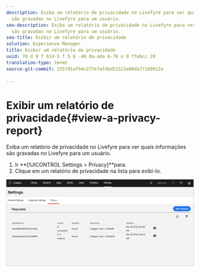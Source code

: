 ```yaml
---
description: Exiba um relatório de privacidade no Livefyre para ver quais informações
  são gravadas no Livefyre para um usuário.
seo-description: Exiba um relatório de privacidade no Livefyre para ver quais informações
  são gravadas no Livefyre para um usuário.
seo-title: Exibir um relatório de privacidade
solution: Experience Manager
title: Exibir um relatório de privacidade
uuid: 70 d 9 f 614-5 f 5 b -40 da-ada 6-78 e 9 ffebcc 28
translation-type: tm+mt
source-git-commit: 155791af94c277e7afdbd51521e00da77169911e

---
```



# Exibir um relatório de privacidade{#view-a-privacy-report}

Exiba um relatório de privacidade no Livefyre para ver quais informações são gravadas no Livefyre para um usuário.

1. Ir **[!UICONTROL Settings > Privacy]**para.
1. Clique em um relatório de privacidade na lista para exibi-lo.

![](assets/privacypage5.png)


